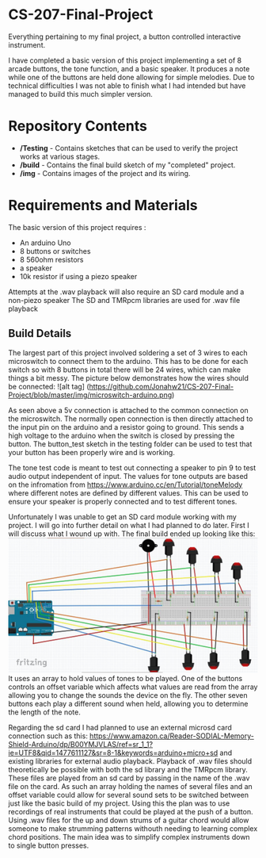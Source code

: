 # CS-207-Final-Project
Everything pertaining to my final project, a button controlled interactive instrument.

I have completed a basic version of this project implementing a set of 8 arcade buttons, the  tone function, and a basic speaker.
It produces a note while one of the buttons are held done allowing for simple melodies. Due to technical difficulties I was not able to finish what I had intended but have managed to build this much simpler version.



# Repository Contents
*  **/Testing** - Contains sketches that can be used to verify the project works at various stages.
*  **/build** - Contains the final build sketch of my "completed" project.
*  **/img** - Contains images of the project and its wiring.

# Requirements and Materials
The basic version of this project requires :
* An arduino Uno
* 8 buttons or switches
* 8 560ohm resistors
* a speaker
* 10k resistor if using a piezo speaker

Attempts at the .wav playback will also require an SD card module and a non-piezo speaker
The SD and TMRpcm libraries are used for .wav file playback

## Build Details

The largest part of this project involved soldering a set of 3 wires to each microswitch to connect them to the arduino. This has to be done for each switch so with 8 buttons in total there will be 24 wires, which can make things a bit messy. The picture below demonstrates how the wires should be connected:
![alt tag] (https://github.com/Jonahw21/CS-207-Final-Project/blob/master/img/microswitch-arduino.png)

As seen above a 5v connection is attached to the common connection on the microswitch. The normally open connection is then directly attached to the input pin on the arduino and a resistor going to ground. This sends a high voltage to the arduino when the switch is closed by pressing the button. The button_test sketch in the testing folder can be used to test that your button has been properly wire and is working.

The tone test code is meant to test out connecting a speaker to pin 9 to test audio output independent of input. The values for tone outputs are based on the infromation from https://www.arduino.cc/en/Tutorial/toneMelody where different notes are defined by different values. This can be used to ensure your speaker is properly connected and to test different tones.

Unfortunately I was unable to get an SD card module working with my project. I will go into further detail on what I had planned to do later. First I will discuss what I wound up with. The final build ended up looking like this:
![alt tag](https://github.com/Jonahw21/CS-207-Final-Project/blob/master/img/project%20Circuit%20diagram.JPG)
It uses an array to hold values of tones to be played. One of the buttons controls an offset variable which affects what values are read from the array allowing you to change the sounds the device on the fly. The other seven buttons each play a different sound when held, allowing you to determine the length of the note.

Regarding the sd card I had planned to use an external microsd card connection such as this: https://www.amazon.ca/Reader-SODIAL-Memory-Shield-Arduino/dp/B00YMJVLAS/ref=sr_1_1?ie=UTF8&qid=1477611127&sr=8-1&keywords=arduino+micro+sd
and existing libraries for external audio playback. Playback of .wav files should theoretically be possible with both the sd library and the TMRpcm library. These files are played from an sd card by passing in the name of the .wav file on the card. As such an array holding the names of several files and an offset variable could allow for several sound sets to be switched between just like the basic build of my project. Using this the plan was to use recordings of real instruments that could be played at the push of a button. Using .wav files for the up and down strums of a guitar chord would allow someone to make strumming patterns withouth needing to learning complex chord positions. The main idea was to simplify complex instruments down to single button presses.

